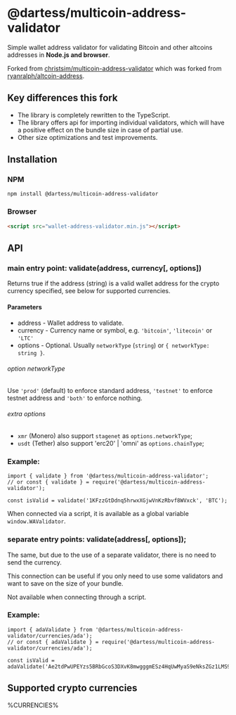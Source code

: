 <!--
# # # # # # # # # # # # # # # # # # # # # # # # # # # # # # # # # # # # # # # # # # # #
# Do NOT manually edit README.md. Edit README_TEMPLATE.md and run 'npm run generate'. #
# # # # # # # # # # # # # # # # # # # # # # # # # # # # # # # # # # # # # # # # # # # #
-->

# @dartess/multicoin-address-validator

Simple wallet address validator for validating Bitcoin and other altcoins addresses in **Node.js and browser**.

Forked from [christsim/multicoin-address-validator](https://github.com/christsim/multicoin-address-validator) which was
forked from [ryanralph/altcoin-address](https://github.com/ryanralph/altcoin-address).

## Key differences this fork

* The library is completely rewritten to the TypeScript.
* The library offers api for importing individual validators, which will have a positive effect on the bundle size in case of partial use.
* Other size optimizations and test improvements.

## Installation

### NPM

```
npm install @dartess/multicoin-address-validator
```

### Browser

```html
<script src="wallet-address-validator.min.js"></script>
```

## API

### main entry point: validate(address, currency[, options])

Returns true if the address (string) is a valid wallet address for the crypto currency specified, see below for supported currencies.

#### Parameters

* address - Wallet address to validate.
* currency - Currency name or symbol, e.g. `'bitcoin'`, `'litecoin'` or `'LTC'`
* options - Optional. Usually `networkType` (`string`) or `{ networkType: string }`.

###### option networkType

Use `'prod'` (default) to enforce standard address, `'testnet'` to enforce testnet address and `'both'` to enforce nothing.

###### extra options

* `xmr` (Monero) also support `stagenet` as `options.networkType`;
* `usdt` (Tether) also support 'erc20' | 'omni' as `options.chainType`;

### Example:

```
import { validate } from '@dartess/multicoin-address-validator';
// or const { validate } = require('@dartess/multicoin-address-validator');

const isValid = validate('1KFzzGtDdnq5hrwxXGjwVnKzRbvf8WVxck', 'BTC');
```

When connected via a script, it is available as a global variable `window.WAValidator`.

### separate entry points: validate(address[, options]);

The same, but due to the use of a separate validator, there is no need to send the currency.

This connection can be useful if you only need to use some validators and want to save on the size of your bundle.

Not available when connecting through a script.

### Example:

```
import { adaValidate } from '@dartess/multicoin-address-validator/currencies/ada');
// or const { adaValidate } = require('@dartess/multicoin-address-validator/currencies/ada');

const isValid = adaValidate('Ae2tdPwUPEYzs5BRbGcoS3DXvK8mwgggmESz4HqUwMyaS9eNksZGz1LMS9v');
```

## Supported crypto currencies

%CURRENCIES%
